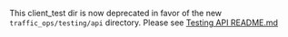 
This client_test dir is now deprecated in favor of the new `traffic_ops/testing/api` directory.  Please see [Testing API README.md](https://github.com/apache/incubator-trafficcontrol/tree/master/traffic_ops/testing/api#traffic-ops-api-tests)
